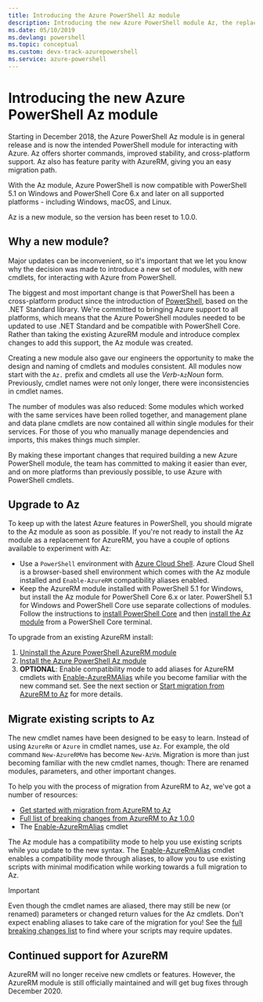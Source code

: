 ```yaml
---
title: Introducing the Azure PowerShell Az module
description: Introducing the new Azure PowerShell module Az, the replacement for the AzureRM module.
ms.date: 05/10/2019
ms.devlang: powershell
ms.topic: conceptual 
ms.custom: devx-track-azurepowershell 
ms.service: azure-powershell
---
```

# Introducing the new Azure PowerShell Az module

Starting in December 2018, the Azure PowerShell Az module is in general release and is now the
intended PowerShell module for interacting with Azure. Az offers shorter commands, improved
stability, and cross-platform support. Az also has feature parity with AzureRM, giving you an easy
migration path.

With the Az module, Azure PowerShell is now compatible with PowerShell 5.1 on Windows and PowerShell
Core 6.x and later on all supported platforms - including Windows, macOS, and Linux.

Az is a new module, so the version has been reset to 1.0.0.

## Why a new module?

Major updates can be inconvenient, so it's important that we let you know why the decision was made
to introduce a new set of modules, with new cmdlets, for interacting with Azure from PowerShell.

The biggest and most important change is that PowerShell has been a cross-platform product since the
introduction of [PowerShell](/powershell/scripting/overview), based on the .NET Standard library.
We're committed to bringing Azure support to all platforms, which means that the Azure PowerShell
modules needed to be updated to use .NET Standard and be compatible with PowerShell Core. Rather
than taking the existing AzureRM module and introduce complex changes to add this support, the Az
module was created.

Creating a new module also gave our engineers the opportunity to make the design and naming of
cmdlets and modules consistent. All modules now start with the `Az.` prefix and cmdlets all use the
_Verb_-`Az`_Noun_ form. Previously, cmdlet names were not only longer, there were inconsistencies in
cmdlet names.

The number of modules was also reduced: Some modules which worked with the same services have been
rolled together, and management plane and data plane cmdlets are now contained all within single
modules for their services. For those of you who manually manage dependencies and imports, this
makes things much simpler.

By making these important changes that required building a new Azure PowerShell module, the team has
committed to making it easier than ever, and on more platforms than previously possible, to use
Azure with PowerShell cmdlets.

## Upgrade to Az

To keep up with the latest Azure features in PowerShell, you should migrate to the Az module as soon
as possible. If you're not ready to install the Az module as a replacement for AzureRM, you have a
couple of options available to experiment with Az:

* Use a `PowerShell` environment with [Azure Cloud Shell](/azure/cloud-shell/overview). Azure Cloud
  Shell is a browser-based shell environment which comes with the Az module installed and
  `Enable-AzureRM` compatibility aliases enabled.
* Keep the AzureRM module installed with PowerShell 5.1 for Windows, but install the Az module for
  PowerShell Core 6.x or later. PowerShell 5.1 for Windows and PowerShell Core use separate
  collections of modules. Follow the instructions to
  [install PowerShell Core](/powershell/scripting/install/installing-powershell-core-on-windows) and
  then [install the Az module](install-az-ps.md) from a PowerShell Core terminal.

To upgrade from an existing AzureRM install:

1. [Uninstall the Azure PowerShell AzureRM module](/powershell/azure/uninstall-az-ps#uninstall-the-azurerm-module)
2. [Install the Azure PowerShell Az module](install-az-ps.md)
3. **OPTIONAL**: Enable compatibility mode to add aliases for AzureRM cmdlets with
   [Enable-AzureRMAlias](/powershell/module/az.accounts/enable-azurermalias) while you become
   familiar with the new command set. See the next section or
   [Start migration from AzureRM to Az](migrate-from-azurerm-to-az.md) for more details.

## Migrate existing scripts to Az

The new cmdlet names have been designed to be easy to learn. Instead of using `AzureRm` or `Azure`
in cmdlet names, use `Az`. For example, the old command `New-AzureRMVm` has become `New-AzVm`.
Migration is more than just becoming familiar with the new cmdlet names, though: There are renamed
modules, parameters, and other important changes.

To help you with the process of migration from AzureRM to Az, we've got a number of resources:

* [Get started with migration from AzureRM to Az](migrate-from-azurerm-to-az.md)
* [Full list of breaking changes from AzureRM to Az 1.0.0](migrate-az-1.0.0.md)
* The [Enable-AzureRmAlias](/powershell/module/az.accounts/enable-azurermalias) cmdlet

The Az module has a compatibility mode to help you use existing scripts while you update to the new
syntax. The [Enable-AzureRmAlias](/powershell/module/az.accounts/enable-azurermalias) cmdlet enables
a compatibility mode through aliases, to allow you to use existing scripts with minimal modification
while working towards a full migration to Az.

> [!IMPORTANT]
> Even though the cmdlet names are aliased, there may still be new (or renamed) parameters or
> changed return values for the Az cmdlets. Don't expect enabling aliases to take care of the
> migration for you! See the [full breaking changes list](migrate-az-1.0.0.md) to find where your
> scripts may require updates.

## Continued support for AzureRM

AzureRM will no longer receive new cmdlets or features. However, the AzureRM module is still
officially maintained and will get bug fixes through December 2020.
